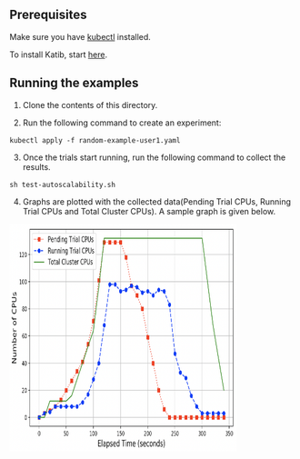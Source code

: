## Prerequisites

Make sure you have [kubectl](https://kubernetes.io/docs/tasks/tools/install-kubectl/) installed.

To install Katib, start [here](https://github.com/kubeflow/katib/blob/master/scripts/v1alpha3/deploy.sh).

## Running the examples

1. Clone the contents of this directory.

2. Run the following command to create an experiment:

```
kubectl apply -f random-example-user1.yaml
```

3.  Once the trials start running, run the following command to collect the results.

```
sh test-autoscalability.sh
```

4. Graphs are plotted with the collected data(Pending Trial CPUs, Running Trial CPUs and Total Cluster CPUs). A sample graph is given below.

<img src="https://github.com/katib-examples/evaluation/blob/master/images/autoscale.png" width="400" height="400">
